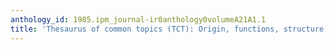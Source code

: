 ```yaml
---
anthology_id: 1985.ipm_journal-ir0anthology0volumeA21A1.1
title: 'Thesaurus of common topics (TCT): Origin, functions, structure'
---
```

